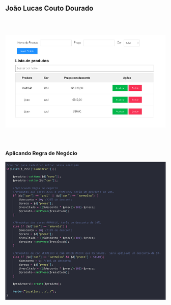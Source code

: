 
## João Lucas Couto Dourado

## <br>
<div style="display: inline_block; margin-top: 2px">
 <img align="center" alt="joao-HTML" src="https://raw.githubusercontent.com/joaocoutod/Avaliacao/main/projeto%20php/11.PNG">
 
 <br><br>
 ### Aplicando Regra de Negócio
 <img align="center" alt="joao-HTML" src="https://raw.githubusercontent.com/joaocoutod/Avaliacao/main/projeto%20php/2.PNG">
</div>
